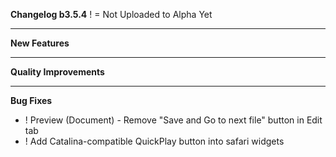 **Changelog b3.5.4**
! = Not Uploaded to Alpha Yet

----
**New Features**

----
**Quality Improvements**

----
**Bug Fixes**
- ! Preview (Document) - Remove "Save and Go to next file" button in Edit tab
- ! Add Catalina-compatible QuickPlay button into safari widgets
